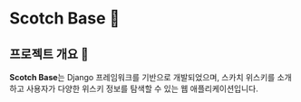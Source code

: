 # Scotch Base 🥃

## 프로젝트 개요 📖
**Scotch Base**는 Django 프레임워크를 기반으로 개발되었으며, 스카치 위스키를 소개하고 사용자가 다양한 위스키 정보를 탐색할 수 있는 웹 애플리케이션입니다.
